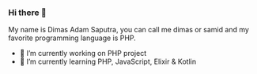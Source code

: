 ### Hi there 👋


My name is Dimas Adam Saputra, you can call me dimas or samid and my favorite programming language is PHP.


- 🔭 I’m currently working on PHP project
- 🌱 I’m currently learning PHP, JavaScript, Elixir & Kotlin

